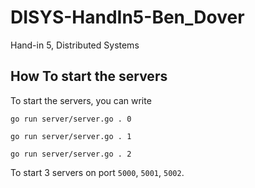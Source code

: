# DISYS-HandIn5-Ben_Dover
Hand-in 5, Distributed Systems

## How To start the servers
To start the servers, you can write
```console
go run server/server.go . 0
```
```console
go run server/server.go . 1
```
```console
go run server/server.go . 2
```
To start 3 servers on port `5000`, `5001`, `5002`.